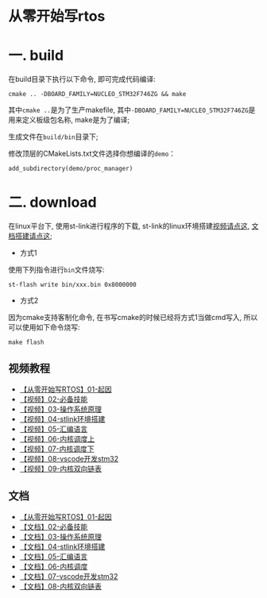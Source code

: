 # 从零开始写rtos

# 一. build

在build目录下执行以下命令, 即可完成代码编译:

```
cmake .. -DBOARD_FAMILY=NUCLEO_STM32F746ZG && make
```

其中`cmake ..`是为了生产makefile, 其中`-DBOARD_FAMILY=NUCLEO_STM32F746ZG`是用来定义板级包名称, make是为了编译;

生成文件在`build/bin`目录下; 

修改顶层的CMakeLists.txt文件选择你想编译的`demo`： 


```
add_subdirectory(demo/proc_manager)
```


# 二. download

在linux平台下, 使用st-link进行程序的下载, st-link的linux环境搭建[视频请点这](https://www.bilibili.com/video/av76683533), [文档搭建请点这](https://sourcelink.top/2019/11/22/stlink-driver-install/);


- 方式1

使用下列指令进行`bin`文件烧写:

```
st-flash write bin/xxx.bin 0x8000000
```

- 方式2

因为cmake支持客制化命令, 在书写cmake的时候已经将方式1当做cmd写入, 所以可以使用如下命令烧写: 

```
make flash
```



## 视频教程

- [【从零开始写RTOS】01-起因](https://www.bilibili.com/video/av74074508)
- [【视频】02-必备技能](https://www.bilibili.com/video/av74081139)
- [【视频】03-操作系统原理](https://www.bilibili.com/video/av75258795)
- [【视频】04-stlink环境搭建](https://www.bilibili.com/video/av76683533)
- [【视频】05-汇编语言](https://www.bilibili.com/video/av77364549)
- [【视频】06-内核调度上](https://www.bilibili.com/video/av78234770)
- [【视频】07-内核调度下](https://www.bilibili.com/video/av78389762)
- [【视频】08-vscode开发stm32](https://www.bilibili.com/video/av78709442)
- [【视频】09-内核双向链表](https://www.bilibili.com/video/av79545686)

## 文档

- [【从零开始写RTOS】01-起因](https://sourcelink.top/)
- [【文档】02-必备技能](https://sourcelink.top/2019/10/31/rtos-need-condition/)
- [【文档】03-操作系统原理](https://sourcelink.top/2019/11/10/os-principle/)
- [【文档】04-stlink环境搭建](https://sourcelink.top/2019/11/22/stlink-driver-install/)
- [【文档】05-汇编语言](https://sourcelink.top/2019/11/27/rtos-assembly/)
- [【文档】06-内核调度](https://sourcelink.top/2019/12/05/rtos-kernel-managmer/)
- [【文档】07-vscode开发stm32](https://sourcelink.top/2019/12/08/vscode-rtos/)
- [【文档】08-内核双向链表](https://sourcelink.top/2019/12/16/kernel-list/)







